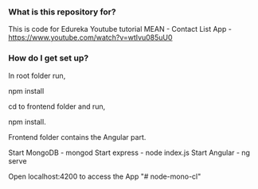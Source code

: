 ### What is this repository for? ###

This is code for Edureka Youtube tutorial MEAN - Contact List App - https://www.youtube.com/watch?v=wtIvu085uU0

### How do I get set up? ###

In root folder run,

npm install

cd to frontend folder and run,

npm install.

Frontend folder contains the Angular part.

Start MongoDB - mongod
Start express - node index.js
Start Angular - ng serve

Open localhost:4200 to access the App
"# node-mono-cl" 
